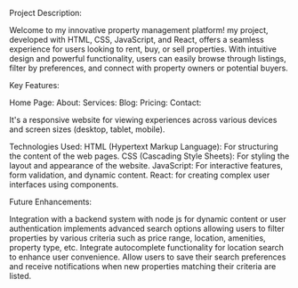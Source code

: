 Project Description:

Welcome to my innovative property management platform! my project, developed with HTML, CSS, JavaScript, and React, offers a seamless experience for users looking to rent, buy, or sell properties. With intuitive design and powerful functionality, users can easily browse through listings, filter by preferences, and connect with property owners or potential buyers.

Key Features:

Home Page:
About:
Services:
Blog:
Pricing: 
Contact:

It's a responsive website for viewing experiences across various devices and screen sizes (desktop, tablet, mobile).

Technologies Used:
HTML (Hypertext Markup Language): For structuring the content of the web pages.
CSS (Cascading Style Sheets): For styling the layout and appearance of the website.
JavaScript: For interactive features, form validation, and dynamic content.
React: for creating complex user interfaces using components.

Future Enhancements:

Integration with a backend system with node js for dynamic content or user authentication implements advanced search options allowing users to filter properties by various criteria such as price range, location, amenities, property type, etc.
Integrate autocomplete functionality for location search to enhance user convenience.
Allow users to save their search preferences and receive notifications when new properties matching their criteria are listed.
